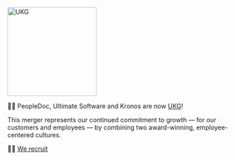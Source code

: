 [<img style="width:200px" src="https://www.ukg.com/themes/custom/canopy_theme/app/files/images/logos/ukg_logo.svg" alt="UKG" />](https://www.ukg.com)

🙋‍♀️ PeopleDoc, Ultimate Software and Kronos are now [UKG](https://www.ukg.com)!

This merger represents our continued commitment to growth — for our customers and employees — by combining two award-winning, employee-centered cultures.

👩‍💻 [We recruit](https://careers.ukg.com/careers/SearchJobs/?3_35_3=4066253)
